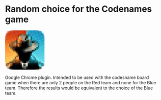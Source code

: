# Random choice for the Codenames game

![codenames icon](codenames_icon_128_x_128.png)

Google Chrome plugin. Intended to be used with the codesname board game when there are only 2 people on the Red team and none for the Blue team. Therefore the results would be equivalent to the choice of the Blue team.
